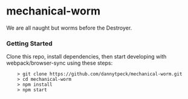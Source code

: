 # mechanical-worm

We are all naught but worms before the Destroyer.

### Getting Started ###

Clone this repo, install dependencies, then start developing with webpack/browser-sync using these steps:

```
	> git clone https://github.com/dannytpeck/mechanical-worm.git
	> cd mechanical-worm
	> npm install
	> npm start
```

